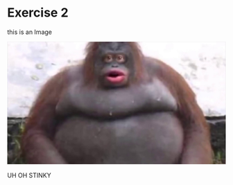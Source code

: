# Exercise 2

this is an Image

![image of the uh oh stinky monkey](img/uhohstinky.jpg)

UH OH STINKY
